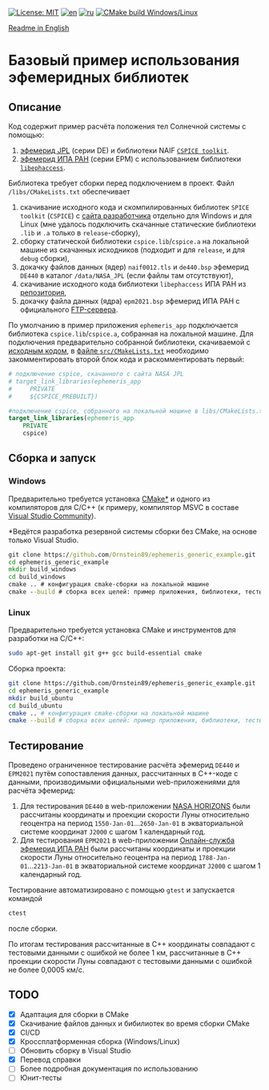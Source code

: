 [![License: MIT](https://img.shields.io/badge/License-MIT-yellow.svg)](https://opensource.org/licenses/MIT) [![en](https://img.shields.io/badge/lang-en-green.svg)](README.md) [![ru](https://img.shields.io/badge/lang-ru-green.svg)](README.RU.md) [![CMake build Windows/Linux](https://github.com/Ornstein89/ephemeris_generic_example/actions/workflows/cmake-multi-platform.yml/badge.svg)](https://github.com/Ornstein89/ephemeris_generic_example/actions/workflows/cmake-multi-platform.yml)

[Readme in English](README.md)

# Базовый пример использования эфемеридных библиотек

## Описание

Код содержит пример расчёта положения тел Солнечной системы с помощью:

1) [эфемерид JPL](https://ssd.jpl.nasa.gov/planets/eph_export.html) (серии DE) и библиотеки NAIF [`CSPICE toolkit`](https://naif.jpl.nasa.gov/naif/toolkit.html).
2) [эфемерид ИПА РАН](https://iaaras.ru/dept/ephemeris/epm/) (серии EPM) с использованием библиотеки [`libephaccess`](https://gitlab.iaaras.ru/iaaras/ephemeris-access).

Библиотека  требует сборки перед подключением в проект. Файл `/libs/CMakeLists.txt` обеспечивает

1) скачивание исходного кода и скомпилированных библиотек `SPICE toolkit` (`CSPICE`) с [сайта разработчика](https://naif.jpl.nasa.gov/naif/toolkit.html) отдельно для Windows и для Linux (мне удалось подключить скачанные статические библиотеки `.lib` и `.a` только в `release`-сборку),
2) сборку статической библиотеки `cspice.lib`/`cspice.a` на локальной машине из скачанных исходников (подходит и для `release`, и для `debug` сборки),
3) докачку файлов данных (ядер) `naif0012.tls` и `de440.bsp` эфемерид `DE440` в каталог `/data/NASA_JPL` (если файлы там отсутствуют),
4) скачивание исходного кода библиотеки `libephaccess` ИПА РАН из [репозитория](https://gitlab.iaaras.ru/iaaras/ephemeris-access),
5) докачку файла данных (ядра) `epm2021.bsp` эфемерид ИПА РАН с официального [FTP-сервера](https://ftp.iaaras.ru/pub/epm/EPM2021/SPICE).

По умолчанию в пример приложения `ephemeris_app` подключается библиотека `cspice.lib`/`cspice.a`, собранная на локальной машине. Для подключения предварительно собранной библиотеки, скачиваемой с [исходным кодом](https://naif.jpl.nasa.gov/naif/toolkit.html), в  [файле `src/CMakeLists.txt`](./src/CMakeLists.txt?plain=1#L33-L41) необходимо закомментировать второй блок кода и раскомментировать первый:

```cmake
# подключение cspice, скачанного с сайта NASA JPL
# target_link_libraries(ephemeris_app
#     PRIVATE
#     ${CSPICE_PREBUILT})

#подключение cspice, собранного на локальной машине в libs/CMakeLists.txt
target_link_libraries(ephemeris_app
    PRIVATE
    cspice)
```

## Сборка и запуск

### Windows

Предварительно требуется установка [CMake*](https://cmake.org/download/) и одного из компиляторов для C/C++ (к примеру, компилятор MSVC в составе [Visual Studio Community](https://learn.microsoft.com/ru-ru/cpp/build/vscpp-step-0-installation)).

*Ведётся разработка резервной системы сборки без CMake, на основе только Visual Studio.

```bat
git clone https://github.com/Ornstein89/ephemeris_generic_example.git
cd ephemeris_generic_example
mkdir build_windows
cd build_windows
cmake .. # конфигурация cmake-сборки на локальной машине
cmake --build # сборка всех целей: пример приложения, библиотеки, тесты
```

### Linux

Предварительно требуется установка CMake и инструментов для разработки на C/C++:

```bash
sudo apt-get install git g++ gcc build-essential cmake
```

Сборка проекта:

```bash
git clone https://github.com/Ornstein89/ephemeris_generic_example.git
cd ephemeris_generic_example
mkdir build_ubuntu
cd build_ubuntu
cmake .. # конфигурация cmake-сборки на локальной машине
cmake --build # сборка всех целей: пример приложения, библиотеки, тесты
```

## Тестирование

Проведено ограниченное тестирование расчёта эфемерид `DE440` и `EPM2021` путём сопоставления данных, рассчитанных в C++-коде с данными, производимыми официальными web-приложениями для расчёта эфемерид:

1) Для тестирования `DE440` в web-приложении [NASA HORIZONS](https://ssd.jpl.nasa.gov/horizons/app.html) были рассчитаны координаты и проекции скорости Луны относительно геоцентра на период `1550-Jan-01`...`2650-Jan-01` в экваториальной системе координат `J2000` с шагом 1 календарный год.
2) Для тестирования `EPM2021` в web-приложении  [Онлайн-служба эфемерид ИПА РАН](https://iaaras.ru/dept/ephemeris/online/) были рассчитаны координаты и проекции скорости Луны относительно геоцентра на период `1788-Jan-01`...`2213-Jan-01` в экваториальной системе координат `J2000` с шагом 1 календарный год.

Тестирование автоматизировано с помощью `gtest` и запускается командой

```bash
ctest
```

после сборки.

По итогам тестирования рассчитанные в C++ координаты совпадают с тестовыми данными с ошибкой не более 1 км, рассчитанные в C++ проекции скорости Луны совпадают с тестовыми данными с ошибкой не более 0,0005 км/с.

## TODO

* [x] Адаптация для сборки в CMake
* [x] Скачивание файлов данных и бибилиотек во время сборки CMake
* [x] CI/CD
* [x] Кроссплатформенная сборка (Windows/Linux)
* [ ] Обновить сборку  в Visual Studio
* [x] Перевод справки
* [ ] Более подробная документация по использованию
* [ ] Юнит-тесты

